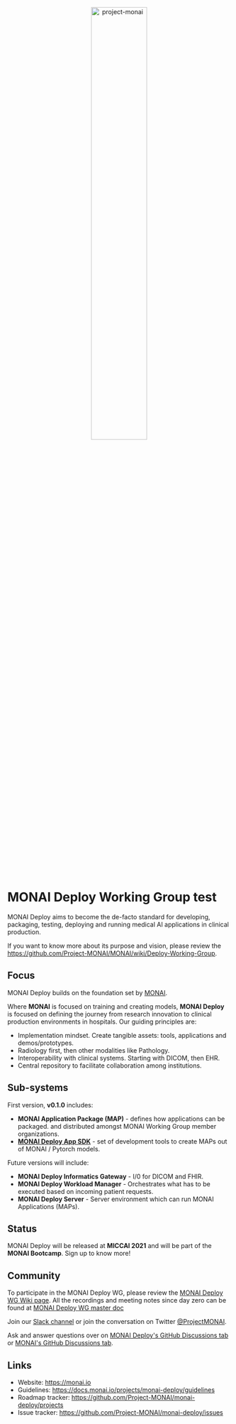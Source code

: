 <p align="center">
  <img src="https://raw.githubusercontent.com/Project-MONAI/MONAI/dev/docs/images/MONAI-logo-color.png" width="50%" alt='project-monai'>
</p>

# MONAI Deploy Working Group test

MONAI Deploy aims to become the de-facto standard for developing, packaging, testing, deploying and running medical AI applications in clinical production.

If you want to know more about its purpose and vision, please review the <https://github.com/Project-MONAI/MONAI/wiki/Deploy-Working-Group>.

## Focus

MONAI Deploy builds on the foundation set by [MONAI](https://github.com/Project-MONAI/MONAI/).  

Where **MONAI** is focused on training and creating models, **MONAI Deploy** is focused on defining the journey from research innovation to clinical production environments in hospitals. Our guiding principles are:
- Implementation mindset. Create tangible assets: tools, applications and demos/prototypes.
- Radiology first, then other modalities like Pathology.
- Interoperability with clinical systems. Starting with DICOM, then EHR.
- Central repository to facilitate collaboration among institutions.

## Sub-systems
First version, **v0.1.0** includes:
- **MONAI Application Package (MAP)** - defines how applications can be packaged.
    and distributed amongst MONAI Working Group member organizations.
- [**MONAI Deploy App SDK**](https://github.com/Project-MONAI/monai-deploy-app-sdk) - set of development tools to create MAPs out of MONAI / Pytorch models.

Future versions will include:
- **MONAI Deploy Informatics Gateway** - I/0 for DICOM and FHIR.
- **MONAI Deploy Workload Manager** - Orchestrates what has to be executed based on incoming patient requests.
- **MONAI Deploy Server** - Server environment which can run MONAI Applications (MAPs).

## Status

MONAI Deploy will be released at **MICCAI 2021** and will be part of the **MONAI Bootcamp**. Sign up to know more! 

## Community

To participate in the MONAI Deploy WG, please review the [MONAI Deploy WG Wiki page](https://github.com/Project-MONAI/MONAI/wiki/Deploy-Working-Group).
All the recordings and meeting notes since day zero can be found at [MONAI Deploy WG master doc](https://docs.google.com/document/d/1fzG3z7TxB9SzWdfqsApAMFrM91nHfYiISnSz4QHJHrM/)

Join our [Slack channel](https://forms.gle/QTxJq3hFictp31UM9) or join the conversation on Twitter [@ProjectMONAI](https://twitter.com/ProjectMONAI).

Ask and answer questions over on [MONAI Deploy's GitHub Discussions tab](https://github.com/Project-MONAI/monai-deploy/discussions) or [MONAI's GitHub Discussions tab](https://github.com/Project-MONAI/MONAI/discussions).

## Links

- Website: <https://monai.io>
- Guidelines: <https://docs.monai.io/projects/monai-deploy/guidelines>
- Roadmap tracker: <https://github.com/Project-MONAI/monai-deploy/projects>
- Issue tracker: <https://github.com/Project-MONAI/monai-deploy/issues>

